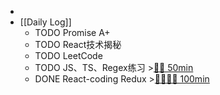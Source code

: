 -
- [[Daily Log]]
	- TODO Promise A+
	- TODO React技术揭秘
	- TODO LeetCode
	- TODO JS、TS、Regex练习 >[🍅🍅 50min](#agenda-pomo://?t=f-1689751773201-1500%2Cf-1689753930303-1500)
	- DONE React-coding Redux >[🍅🍅🍅🍅 100min](#agenda-pomo://?t=f-1689741914913-1500%2Cf-1689745091849-1500%2Cf-1689747052586-1500%2Cf-1689749091265-1500)